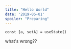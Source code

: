 ```yaml
---
title: "Hello World"
date: '2019-06-01'
spoiler: "Preparing"
---
```


```js{1}
const [a, setA] = useState()
```

what's wrong??